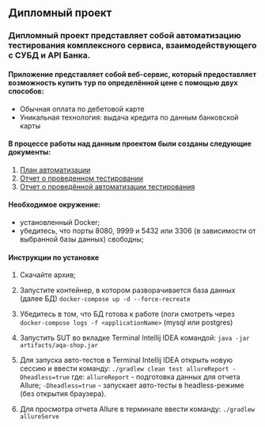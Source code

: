 ## Дипломный проект 
### Дипломный проект представляет собой автоматизацию тестирования комплексного сервиса, взаимодействующего с СУБД и API Банка.
#### Приложение представляет собой веб-сервис, который предоставляет возможность купить тур по определённой цене с помощью двух способов:
- Обычная оплата по дебетовой карте 
- Уникальная технология: выдача кредита по данным банковской карты 

#### В процессе работы над данным проектом были созданы следующие документы:
1. [План автоматизации](https://github.com/k0xzy/diplom/blob/master/docs/Plan.md)
2. [Отчет о проведенном тестировании](https://github.com/k0xzy/diplom/blob/master/docs/Report.md)
3. [Отчет о проведённой автоматизации тестирования](https://github.com/k0xzy/diplom/blob/master/docs/Summary.md)

#### Необходимое окружение:
- установленный Docker;
- убедитесь, что порты 8080, 9999 и 5432 или 3306 (в зависимости от выбранной базы данных) свободны;

#### Инструкции по установке
1. Скачайте архив;

2. Запустите контейнер, в котором разворачивается база данных (далее БД) `docker-compose up -d --force-recreate`

3. Убедитесь в том, что БД готова к работе (логи смотреть через `docker-compose logs -f <applicationName>` (mysql или postgres)
4. Запустить SUT во вкладке Terminal Intellij IDEA командой:
`java -jar artifacts/aqa-shop.jar`
5. Для запуска авто-тестов в Terminal Intellij IDEA открыть новую сессию и ввести команду:
`./gradlew clean test allureReport -Dheadless=true`
где:
`allureReport` - подготовка данных для отчета Allure;
`-Dheadless=true` - запускает авто-тесты в headless-режиме (без открытия браузера).
6. Для просмотра отчета Allure в терминале ввести команду:
`./gradlew allureServe`



